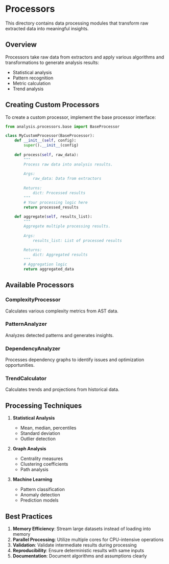 # Processors

This directory contains data processing modules that transform raw extracted data into meaningful insights.

## Overview

Processors take raw data from extractors and apply various algorithms and transformations to generate analysis results:
- Statistical analysis
- Pattern recognition
- Metric calculation
- Trend analysis

## Creating Custom Processors

To create a custom processor, implement the base processor interface:

```python
from analysis.processors.base import BaseProcessor

class MyCustomProcessor(BaseProcessor):
    def __init__(self, config):
        super().__init__(config)
        
    def process(self, raw_data):
        """
        Process raw data into analysis results.
        
        Args:
            raw_data: Data from extractors
            
        Returns:
            dict: Processed results
        """
        # Your processing logic here
        return processed_results
        
    def aggregate(self, results_list):
        """
        Aggregate multiple processing results.
        
        Args:
            results_list: List of processed results
            
        Returns:
            dict: Aggregated results
        """
        # Aggregation logic
        return aggregated_data
```

## Available Processors

### ComplexityProcessor
Calculates various complexity metrics from AST data.

### PatternAnalyzer
Analyzes detected patterns and generates insights.

### DependencyAnalyzer
Processes dependency graphs to identify issues and optimization opportunities.

### TrendCalculator
Calculates trends and projections from historical data.

## Processing Techniques

1. **Statistical Analysis**
   - Mean, median, percentiles
   - Standard deviation
   - Outlier detection

2. **Graph Analysis**
   - Centrality measures
   - Clustering coefficients
   - Path analysis

3. **Machine Learning**
   - Pattern classification
   - Anomaly detection
   - Prediction models

## Best Practices

1. **Memory Efficiency**: Stream large datasets instead of loading into memory
2. **Parallel Processing**: Utilize multiple cores for CPU-intensive operations
3. **Validation**: Validate intermediate results during processing
4. **Reproducibility**: Ensure deterministic results with same inputs
5. **Documentation**: Document algorithms and assumptions clearly